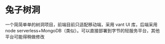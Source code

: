 # 兔子树洞

一个简简单单的树洞项目，前端目前只适配移动端，采用 vant UI 库，后端采用 node serverless+MongoDB（类似）。可以直接部署到字节的轻服务平台，其他平台可能得稍做修改
